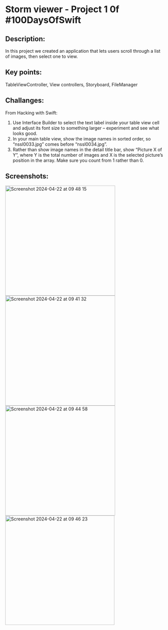 # Storm viewer - Project 1 0f #100DaysOfSwift

## Description:
In this project we created an application that lets users scroll through a list of images, then select one to view.

## Key points:
TableViewController, View controllers, Storyboard, FileManager

## Challanges:
From Hacking with Swift:

1. Use Interface Builder to select the text label inside your table view cell and adjust its font size to something larger – experiment and see what looks good.
2. In your main table view, show the image names in sorted order, so “nssl0033.jpg” comes before “nssl0034.jpg”.
3. Rather than show image names in the detail title bar, show “Picture X of Y”, where Y is the total number of images and X is the selected picture’s position in the array. Make sure you count from 1 rather than 0.


## Screenshots:

<img width="347" alt="Screenshot 2024-04-22 at 09 48 15" src="https://github.com/AleksandraSRB/100DaysOfSwift/assets/94380380/c3e55663-52f4-4d3f-a670-836c086347d0">

<img width="347" alt="Screenshot 2024-04-22 at 09 41 32" src="https://github.com/AleksandraSRB/100DaysOfSwift/assets/94380380/047c26b1-1229-466d-8706-6c494c6600c1">

<img width="347" alt="Screenshot 2024-04-22 at 09 44 58" src="https://github.com/AleksandraSRB/100DaysOfSwift/assets/94380380/b1b329e4-820b-49c1-a4a1-7556ed56495f">

<img width="345" alt="Screenshot 2024-04-22 at 09 46 23" src="https://github.com/AleksandraSRB/100DaysOfSwift/assets/94380380/5a4c79da-8b48-4c88-ac06-8e2045bfed56">
